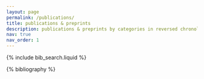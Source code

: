 ```yaml
---
layout: page
permalink: /publications/
title: publications & preprints
description: publications & preprints by categories in reversed chronological order. you can find my exhaustive [ADS library here] (https://ui.adsabs.harvard.edu/public-libraries/qxzKmgEMRxaA2gqe0jcS2Q)
nav: true
nav_order: 1
---
```


<!-- _pages/publications.md -->

<!-- Bibsearch Feature -->

{% include bib_search.liquid %}

<div class="publications">

{% bibliography %}

</div>
